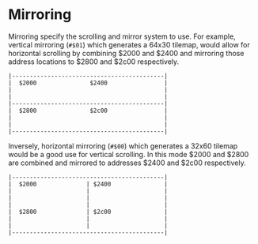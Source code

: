 # Mirroring

Mirroring specify the scrolling and mirror system to use.  For example, vertical mirroring (`#$01`) which generates a  64x30 tilemap, would allow for horizontal scrolling by combining $2000 and $2400 and mirroring those address locations to $2800 and $2c00 respectively.

    |-------------------------------------------|
    |  $2000               $2400                |        
    |                                           |
    |                                           |
    |-------------------------------------------|
    |  $2800               $2c00                |        
    |                                           |
    |                                           |
    |-------------------------------------------|

Inversely, horizontal mirroring (`#$00`) which generates a 32x60 tilemap would be a good use for vertical scrolling.  In this mode $2000 and $2800 are combined and mirrored to addresses $2400 and $2c00 respectively.

    |-------------------------------------------|
    |  $2000              | $2400               |        
    |                     |                     |
    |                     |                     |
    |                     |                     |
    |  $2800              | $2c00               |        
    |                     |                     |
    |                     |                     |
    |-------------------------------------------|
